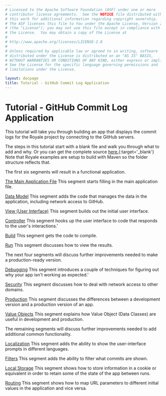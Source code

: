 ```yaml
---
# Licensed to the Apache Software Foundation (ASF) under one or more
# contributor license agreements.  See the NOTICE file distributed with
# this work for additional information regarding copyright ownership.
# The ASF licenses this file to You under the Apache License, Version 2.0
# (the "License"); you may not use this file except in compliance with
# the License.  You may obtain a copy of the License at
# 
# http://www.apache.org/licenses/LICENSE-2.0
# 
# Unless required by applicable law or agreed to in writing, software
# distributed under the License is distributed on an "AS IS" BASIS,
# WITHOUT WARRANTIES OR CONDITIONS OF ANY KIND, either express or implied.
# See the License for the specific language governing permissions and
# limitations under the License.

layout: docpage
title: Tutorial - GitHub Commit Log Application
---
```

# Tutorial - GitHub Commit Log Application

This tutorial will take you through building an app that displays the commit logs for the Royale project by connecting to the GitHub servers.

The steps in this tutorial start with a blank file and walk you through what to add and why.  Or you can get the complete source [here.](https://github.com/apache/royale-asjs/blob/develop/examples/express/GitHubCommitLogViewer){:target='_blank'}  Note that Royale examples are setup to build with Maven so the folder structure reflects that.

The first six segments will result in a functional application.

[The Main Application File](create-an-application/application-tutorial/main.html) This segment starts filling in the main application file.

[Data Model](create-an-application/application-tutorial/data.html)  This segment adds the code that manages the data in the application, including network access to GitHub.

[View (User Interface)](create-an-application/application-tutorial/view.html)  This segment builds out the initial user interface.

[Controller](create-an-application/application-tutorial/controller.html)  This segment hooks up the user interface to code that responds to the user's interactions.'

[Build](create-an-application/application-tutorial/build.html)  This segment gets the code to compile.

[Run](create-an-application/application-tutorial/deploy.html)  This segment discusses how to view the results.

The next four segments will discuss further improvements needed to make a production-ready version.

[Debugging](create-an-application/application-tutorial/debug.html)  This segment introduces a couple of techniques for figuring out why your app isn't working as expected.'

[Security](create-an-application/application-tutorial/security.html)  This segment discusses how to deal with network access to other domains.

[Production](create-an-application/application-tutorial/production.html)  This segment discusses the differences between a development version and a production version of an app.

[Value Objects](create-an-application/application-tutorial/value-objects.html)  This segment explains how Value Object (Data Classes) are useful in development and production.

The remaining segments will discuss further improvements needed to add additional common functionality.

[Localization](create-an-application/application-tutorial/locales.html)  This segment adds the ability to show the user-interface prompts in different languages.

[Filters](create-an-application/application-tutorial/filters.html)  This segment adds the ability to filter what commits are shown.

[Local Storage](create-an-application/application-tutorial/local-storage.html)  This segment shows how to store information in a cookie or equivalent in order to retain some of the state of the app between runs.

[Routing](create-an-application/application-tutorial/routing.html)  This segment shows how to map URL parameters to different initial values in the application and vice versa.

